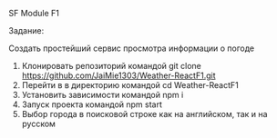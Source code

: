 SF Module F1

Задание:

Cоздать простейший сервис просмотра информации о погоде

1. Клонировать репозиторий командой git clone https://github.com/JaiMie1303/Weather-ReactF1.git
2. Перейти в в директорию командой cd Weather-ReactF1
3. Установить зависимости командой npm i
4. Запуск проекта командой npm start
5. Выбор города в поисковой строке как на английском, так и на русском

